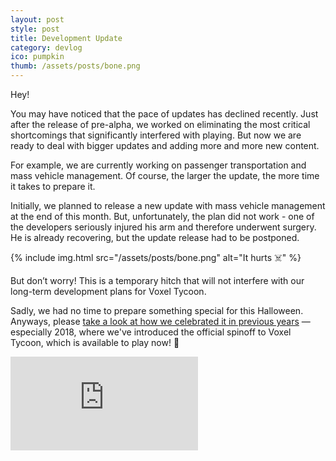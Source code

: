 ```yaml
---
layout: post
style: post
title: Development Update
category: devlog
ico: pumpkin
thumb: /assets/posts/bone.png
---
```


Hey!

You may have noticed that the pace of updates has declined recently. Just after the release of pre-alpha, we worked on eliminating the most critical shortcomings that significantly interfered with playing. But now we are ready to deal with bigger updates and adding more and more new content.

For example, we are currently working on passenger transportation and mass vehicle management. Of course, the larger the update, the more time it takes to prepare it.

Initially, we planned to release a new update with mass vehicle management at the end of this month. But, unfortunately, the plan did not work - one of the developers seriously injured his arm and therefore underwent surgery. He is already recovering, but the update release had to be postponed.

{% include img.html src="/assets/posts/bone.png" alt="It hurts ☠️" %}

But don’t worry! This is a temporary hitch that will not interfere with our long-term development plans for Voxel Tycoon.

Sadly, we had no time to prepare something special for this Halloween. Anyways, please [take a look at how we celebrated it in previous years](/devlog/spooky-driven-development) — especially 2018, where we've introduced the official spinoff to Voxel Tycoon, which is available to play now! 🎃

<iframe class="widget-itchio_dark" frameborder="0" src="https://itch.io/embed/324650?linkback=true&amp;border_width=1&amp;bg_color=1e1728&amp;fg_color=ffffff&amp;link_color=b7278c&amp;border_color=4b4455"></iframe>